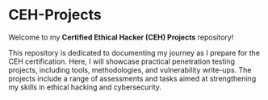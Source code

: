 # CEH-Projects

Welcome to my **Certified Ethical Hacker (CEH) Projects** repository!

This repository is dedicated to documenting my journey as I prepare for the CEH certification. Here, I will showcase practical penetration testing projects, including tools, methodologies, and vulnerability write-ups. The projects include a range of assessments and tasks aimed at strengthening my skills in ethical hacking and cybersecurity.
